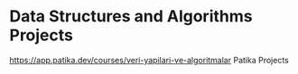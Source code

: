 # Data Structures and Algorithms Projects

https://app.patika.dev/courses/veri-yapilari-ve-algoritmalar
Patika Projects
